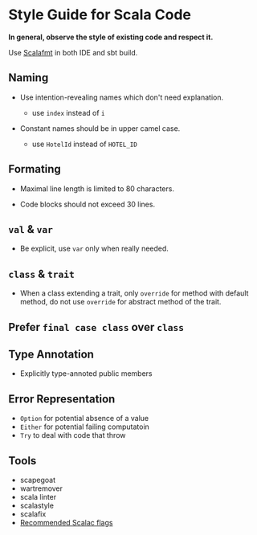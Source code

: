 # Style Guide for Scala Code

**In general, observe the style of existing code and respect it.**

Use [Scalafmt](https://scalameta.org/scalafmt/) in both IDE and sbt build.

## Naming

- Use intention-revealing names which don't need explanation.

  - use `index` instead of `i`

- Constant names should be in upper camel case.
  - use `HotelId` instead of `HOTEL_ID`

## Formating

- Maximal line length is limited to 80 characters.

- Code blocks should not exceed 30 lines.

## `val` & `var`

- Be explicit, use `var` only when really needed.

## `class` & `trait`

- When a class extending a trait,
  only `override` for method with default method,
  do not use `override` for abstract method of the trait.

## Prefer `final case class` over `class`

## Type Annotation

- Explicitly type-annoted public members

## Error Representation

- `Option` for potential absence of a value
- `Either` for potential failing computatoin
- `Try` to deal with code that throw

## Tools

- scapegoat
- wartremover
- scala linter
- scalastyle
- scalafix
- [Recommended Scalac flags](https://tpolecat.github.io/2017/04/25/scalac-flags.html)

